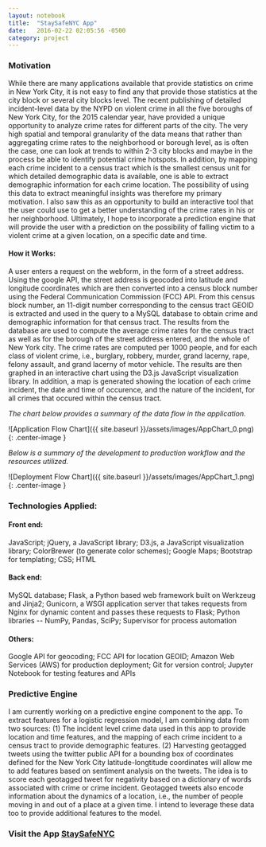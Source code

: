 ```yaml
---
layout: notebook
title:  "StaySafeNYC App"
date:   2016-02-22 02:05:56 -0500
category: project
---
```


### Motivation
While there are many applications available that provide statistics on crime in New York City, it is not easy to find any that provide those statistics at the city block or several city blocks level. The recent publishing of detailed incident-level data by the NYPD on violent crime in all the five boroughs of New York City, for the 2015 calendar year, have provided a unique opportunity to analyze crime rates for different parts of the city. The very high spatial and temporal granularity of the data means that rather than aggregating crime rates to the neighborhood or borough level, as is often the case, one can look at trends to within 2-3 city blocks and maybe in the process be able to identify potential crime hotspots. In addition, by mapping each crime incident to a census tract which is the smallest census unit for which detailed demographic data is available, one  is able to extract demographic information for each crime location. 
The possibility of using this data to extract meaningful insights was therefore my primary motivation. I also saw this as an opportunity to build an interactive tool that the user could use to get a better understanding of the crime rates in his or her neighborhood. Ultimately, I hope to incorporate a prediction engine that will provide the user with a prediction on the possibility of falling victim to a violent crime at a given location, on a specific date and time.

#### How it Works:

A user enters a request on the webform, in the form of a street address. Using the google API, the street address is geocoded into latitude and longitude coordinates which are then converted into a census block number using the Federal Communication Commission (FCC) API. From this census block number, an 11-digit number corresponding to the census tract GEOID is extracted and used in the query to a MySQL database to obtain crime and demographic information for that census tract. The results from the database are used to compute the average crime rates for the census tract as well as for the borough of the street address entered, and the whole of New York city. The crime rates are computed per 1000 people, and for each class of violent crime, i.e., burglary, robbery, murder, grand lacerny, rape, felony assault, and grand lacerny of motor vehicle. The results are then graphed in an interactive chart using the D3.js JavaScript visualization library. In addition, a map is generated showing the location of each crime incident, the date and time of occurence, and the nature of the incident, for all crimes that occured within the census tract.


*The chart below provides a summary of the data flow in the application.*

![Application Flow Chart]({{ site.baseurl }}/assets/images/AppChart_0.png){: .center-image }

*Below is a summary of the development to production workflow and the resources utilized.*

![Deployment Flow Chart]({{ site.baseurl }}/assets/images/AppChart_1.png){: .center-image }

### Technologies Applied:

#### Front end:
JavaScript; jQuery, a JavaScript library; D3.js, a JavaScript visualization library; ColorBrewer (to generate color schemes); Google Maps; Bootstrap for templating; CSS; HTML

#### Back end: 
MySQL database; Flask, a Python based web framework built on Werkzeug and Jinja2; Gunicorn, a WSGI application server that takes requests from Nginx for dynamic content and passes these requests to Flask; Python libraries -- NumPy, Pandas, SciPy; Supervisor for process automation

#### Others:
Google API for geocoding; FCC API for location GEOID; Amazon Web Services (AWS) for production deployment; Git for version control; Jupyter Notebook for testing features and APIs

### Predictive Engine
 I am currently working on a predictive engine component to the app. To extract features for a logistic regression model, I am combining data from two sources: (1) The incident level crime data used in this app to provide location and time features, and the mapping of each crime incident to a census tract to provide demographic features. (2) Harvesting geotagged tweets using the twitter public API for a bounding box of coordinates defined for the New York City latitude-longtitude coordinates will allow me to add features based on sentiment analysis on the tweets. The idea is to score each geotagged tweet for negativity based on a dictionary of words associated with crime or crime incident. Geotagged tweets also encode information about the dynamics of a location, i.e., the number of people moving in and out of a place at a given time. I intend to leverage these data too to provide additional features to the model.

### Visit the App [StaySafeNYC](http://www.staysafenyc.com/)
